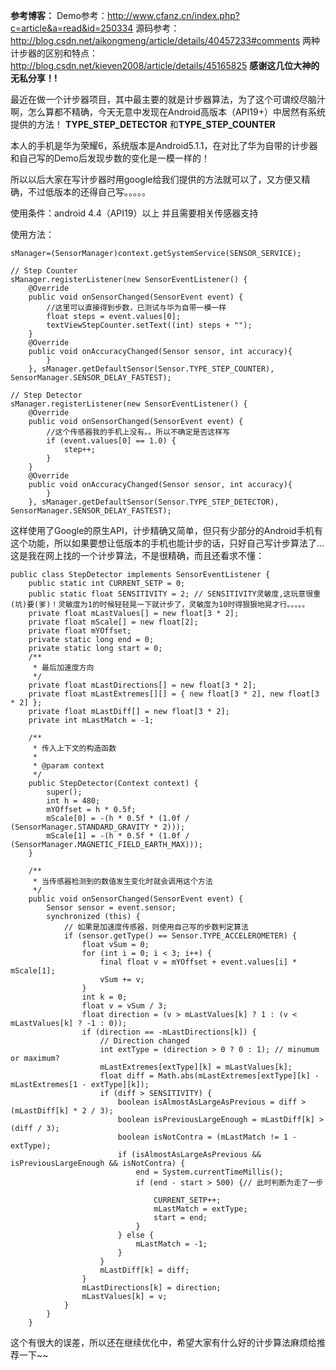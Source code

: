 **参考博客：**
Demo参考：http://www.cfanz.cn/index.php?c=article&a=read&id=250334
源码参考：http://blog.csdn.net/aikongmeng/article/details/40457233#comments
两种计步器的区别和特点：http://blog.csdn.net/kieven2008/article/details/45165825
**感谢这几位大神的无私分享！!**

最近在做一个计步器项目，其中最主要的就是计步器算法，为了这个可谓绞尽脑汁啊，怎么算都不精确，今天无意中发现在Android高版本（API19+）中居然有系统提供的方法！
**TYPE_STEP_DETECTOR** 和**TYPE_STEP_COUNTER** 

本人的手机是华为荣耀6，系统版本是Android5.1.1，在对比了华为自带的计步器和自己写的Demo后发现步数的变化是一模一样的！

所以以后大家在写计步器时用google给我们提供的方法就可以了，又方便又精确，不过低版本的还得自己写。。。。。

使用条件：android 4.4（API19）以上 并且需要相关传感器支持

使用方法：

```
sManager=(SensorManager)context.getSystemService(SENSOR_SERVICE); 

// Step Counter  
sManager.registerListener(new SensorEventListener() {  
	@Override  
	public void onSensorChanged(SensorEvent event) {  
		//这里可以直接得到步数，已测试与华为自带一模一样
		float steps = event.values[0];  
		textViewStepCounter.setText((int) steps + "");  
	}  
	@Override  
	public void onAccuracyChanged(Sensor sensor, int accuracy){  
		}  
	}, sManager.getDefaultSensor(Sensor.TYPE_STEP_COUNTER), SensorManager.SENSOR_DELAY_FASTEST); 

// Step Detector  
sManager.registerListener(new SensorEventListener() {  
	@Override  
	public void onSensorChanged(SensorEvent event) {  
		//这个传感器我的手机上没有。。所以不确定是否这样写
		if (event.values[0] == 1.0) {
			step++;
		}
	}  
	@Override  
	public void onAccuracyChanged(Sensor sensor, int accuracy){  
		}  
	}, sManager.getDefaultSensor(Sensor.TYPE_STEP_DETECTOR), SensorManager.SENSOR_DELAY_FASTEST);
```
这样使用了Google的原生API，计步精确又简单，但只有少部分的Android手机有这个功能，所以如果要想让低版本的手机也能计步的话，只好自己写计步算法了...
这是我在网上找的一个计步算法，不是很精确，而且还看求不懂：

```
public class StepDetector implements SensorEventListener {
	public static int CURRENT_SETP = 0;
	public static float SENSITIVITY = 2; // SENSITIVITY灵敏度,这玩意很重(坑)要(爹)！灵敏度为1的时候轻轻晃一下就计步了，灵敏度为10时得狠狠地晃才行。。。。。
	private float mLastValues[] = new float[3 * 2];
	private float mScale[] = new float[2];
	private float mYOffset;
	private static long end = 0;
	private static long start = 0;
	/**
	 * 最后加速度方向
	 */
	private float mLastDirections[] = new float[3 * 2];
	private float mLastExtremes[][] = { new float[3 * 2], new float[3 * 2] };
	private float mLastDiff[] = new float[3 * 2];
	private int mLastMatch = -1;

	/**
	 * 传入上下文的构造函数
	 * 
	 * @param context
	 */
	public StepDetector(Context context) {
		super();
		int h = 480;
		mYOffset = h * 0.5f;
		mScale[0] = -(h * 0.5f * (1.0f / (SensorManager.STANDARD_GRAVITY * 2)));
		mScale[1] = -(h * 0.5f * (1.0f / (SensorManager.MAGNETIC_FIELD_EARTH_MAX)));
	}

	/**
	 * 当传感器检测到的数值发生变化时就会调用这个方法
	 */
	public void onSensorChanged(SensorEvent event) {
		Sensor sensor = event.sensor;
		synchronized (this) {
			// 如果是加速度传感器，则使用自己写的步数判定算法
			if (sensor.getType() == Sensor.TYPE_ACCELEROMETER) {
				float vSum = 0;
				for (int i = 0; i < 3; i++) {
					final float v = mYOffset + event.values[i] * mScale[1];
					vSum += v;
				}
				int k = 0;
				float v = vSum / 3;
				float direction = (v > mLastValues[k] ? 1 : (v < mLastValues[k] ? -1 : 0));
				if (direction == -mLastDirections[k]) {
					// Direction changed
					int extType = (direction > 0 ? 0 : 1); // minumum or maximum?
					mLastExtremes[extType][k] = mLastValues[k];
					float diff = Math.abs(mLastExtremes[extType][k] - mLastExtremes[1 - extType][k]);
					if (diff > SENSITIVITY) {
						boolean isAlmostAsLargeAsPrevious = diff > (mLastDiff[k] * 2 / 3);
						boolean isPreviousLargeEnough = mLastDiff[k] > (diff / 3);
						boolean isNotContra = (mLastMatch != 1 - extType);
						if (isAlmostAsLargeAsPrevious && isPreviousLargeEnough && isNotContra) {
							end = System.currentTimeMillis();
							if (end - start > 500) {// 此时判断为走了一步

								CURRENT_SETP++;
								mLastMatch = extType;
								start = end;
							}
						} else {
							mLastMatch = -1;
						}
					}
					mLastDiff[k] = diff;
				}
				mLastDirections[k] = direction;
				mLastValues[k] = v;
			}
		}
	}
```
这个有很大的误差，所以还在继续优化中，希望大家有什么好的计步算法麻烦给推荐一下~~

